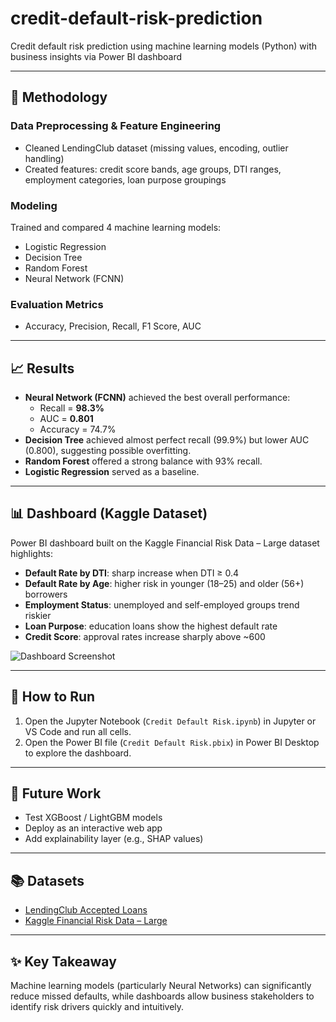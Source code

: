 # credit-default-risk-prediction
Credit default risk prediction using machine learning models (Python) with business insights via Power BI dashboard

---

## 🔧 Methodology
### Data Preprocessing & Feature Engineering
- Cleaned LendingClub dataset (missing values, encoding, outlier handling)  
- Created features: credit score bands, age groups, DTI ranges, employment categories, loan purpose groupings  

### Modeling
Trained and compared 4 machine learning models:
- Logistic Regression  
- Decision Tree  
- Random Forest  
- Neural Network (FCNN)  

### Evaluation Metrics
- Accuracy, Precision, Recall, F1 Score, AUC  

---

## 📈 Results
- **Neural Network (FCNN)** achieved the best overall performance:  
  - Recall = **98.3%**  
  - AUC = **0.801**  
  - Accuracy = 74.7%  
- **Decision Tree** achieved almost perfect recall (99.9%) but lower AUC (0.800), suggesting possible overfitting.  
- **Random Forest** offered a strong balance with 93% recall.  
- **Logistic Regression** served as a baseline.  

---

## 📊 Dashboard (Kaggle Dataset)
Power BI dashboard built on the Kaggle Financial Risk Data – Large dataset highlights:
- **Default Rate by DTI**: sharp increase when DTI ≥ 0.4  
- **Default Rate by Age**: higher risk in younger (18–25) and older (56+) borrowers  
- **Employment Status**: unemployed and self-employed groups trend riskier  
- **Loan Purpose**: education loans show the highest default rate  
- **Credit Score**: approval rates increase sharply above ~600  

![Dashboard Screenshot](images/dashboard.png)  

---

## 🚀 How to Run
1. Open the Jupyter Notebook (`Credit Default Risk.ipynb`) in Jupyter or VS Code and run all cells.  
2. Open the Power BI file (`Credit Default Risk.pbix`) in Power BI Desktop to explore the dashboard.  

---

## 🔮 Future Work
- Test XGBoost / LightGBM models  
- Deploy as an interactive web app  
- Add explainability layer (e.g., SHAP values)  

---

## 📚 Datasets
- [LendingClub Accepted Loans](https://www.lendingclub.com/info/download-data.action)  
- [Kaggle Financial Risk Data – Large](https://www.kaggle.com/)  

---

## ✨ Key Takeaway
Machine learning models (particularly Neural Networks) can significantly reduce missed defaults, while dashboards allow business stakeholders to identify risk drivers quickly and intuitively.
